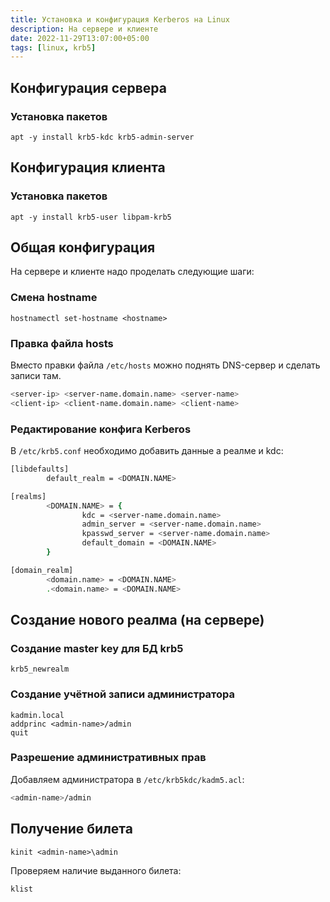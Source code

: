 ```yaml
---
title: Установка и конфигурация Kerberos на Linux
description: На сервере и клиенте
date: 2022-11-29T13:07:00+05:00
tags: [linux, krb5]
---
```

## Конфигурация сервера

### Установка пакетов
```shell
apt -y install krb5-kdc krb5-admin-server
```

## Конфигурация клиента

### Установка пакетов
```shell
apt -y install krb5-user libpam-krb5
```

## Общая конфигурация
На сервере и клиенте надо проделать следующие шаги:

### Смена hostname
```shell
hostnamectl set-hostname <hostname>
```

### Правка файла hosts
Вместо правки файла `/etc/hosts` можно поднять DNS-сервер и сделать записи там.
```sh
<server-ip> <server-name.domain.name> <server-name>
<client-ip> <client-name.domain.name> <client-name>
```

### Редактирование конфига Kerberos
В `/etc/krb5.conf` необходимо добавить данные а реалме и kdc:
```sh
[libdefaults]
        default_realm = <DOMAIN.NAME>

[realms]
        <DOMAIN.NAME> = {
                kdc = <server-name.domain.name>
                admin_server = <server-name.domain.name>
                kpasswd_server = <server-name.domain.name>
                default_domain = <DOMAIN.NAME>
        }

[domain_realm]
        <domain.name> = <DOMAIN.NAME>
        .<domain.name> = <DOMAIN.NAME>
```

## Создание нового реалма (на сервере)

### Создание master key для БД krb5
```shell
krb5_newrealm
```

### Создание учётной записи администратора
```shell
kadmin.local
addprinc <admin-name>/admin
quit
```

### Разрешение административных прав 
Добавляем администратора в `/etc/krb5kdc/kadm5.acl`:

```sh
<admin-name>/admin
```

## Получение билета
```shell
kinit <admin-name>\admin
```
Проверяем наличие выданного билета:
```shell
klist
```
